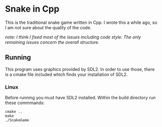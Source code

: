 # Snake in Cpp
This is the traditional snake game written in Cpp. I wrote this a while ago, so I am not sure about the quality of the code. 

*note: I think I fixed most of the issues including code style. The only remaining issues concern the overall structure.*

## Running
This program uses graphics provided by SDL2. In order to use those, there is a cmake file included which finds your installation of SDL2. 


### Linux
Before running you must have SDL2 installed. Within the build directory run these commmands:
```
cmake ..
make
./SnakeGame
```